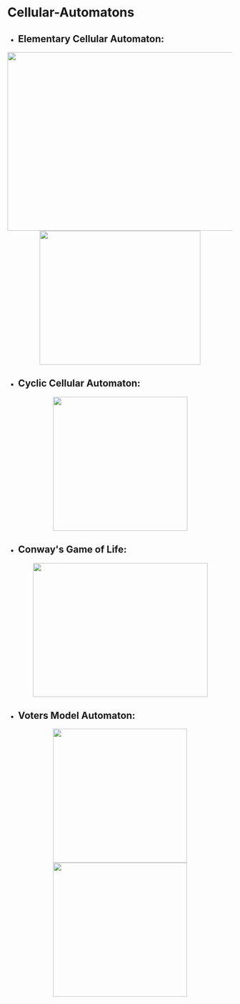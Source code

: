# Cellular-Automatons

- ## Elementary Cellular Automaton:

<p align="center">
  <img width="760" height="400" src="https://user-images.githubusercontent.com/64698354/148689253-76043c2f-8d2c-454a-8b21-38359f53320f.png">

  <img width="360" height="300" src="https://user-images.githubusercontent.com/64698354/148689259-06be4c0f-12ad-4063-b4d5-ef14619c6fb2.gif">
</p>
  
- ## Cyclic Cellular Automaton:

<p align="center">
  <img width="301" height="300" src="https://user-images.githubusercontent.com/64698354/148690273-1f5e9e1e-bdc4-4e4c-87eb-e635563d3304.png">
  <!---
  <img width="378" height="300" src="https://user-images.githubusercontent.com/64698354/148690698-980261b4-29d8-43a0-8389-c7ea94877b8e.gif">
  -->
</p>

- ## Conway's Game of Life:

<p align="center">
  <img width="391" height="300" src="https://user-images.githubusercontent.com/64698354/148691351-199adb0a-23d5-4db0-b885-006db1a37096.gif">
</p>


- ## Voters Model Automaton:

<p align="center">
  <img width="300" height="300" src="https://user-images.githubusercontent.com/64698354/148691614-3a684cf7-ecba-4212-bbaa-311e8afd6b81.png">
  <img width="300" height="300" src="https://user-images.githubusercontent.com/64698354/148691615-896e2b04-116a-4787-9c04-5ee8af1ff8d5.png">
</p>
